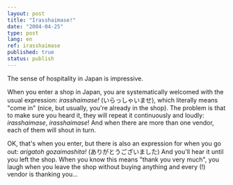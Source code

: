 ```yaml
---
layout: post
title: "Irasshaimase!"
date: "2004-04-25"
type: post
lang: en
ref: irasshaimase
published: true
status: publish
---
```




The sense of hospitality in Japan is impressive.

When you enter a shop in Japan, you are systematically welcomed with the usual expression: _irasshaimase!_ (いらっしゃいませ), which literally means "come in" (nice, but usually, you're already in the shop). The problem is that to make sure you heard it, they will repeat it continuously and loudly: _irasshaimase_, _irasshaimase_! And when there are more than one vendor, each of them will shout in turn.

OK, that's when you enter, but there is also an expression for when you go out: _arigatoh gozaimashita!_ (ありがとうございました) And you'll hear it until you left the shop. When you know this means "thank you very much", you laugh when you leave the shop without buying anything and every (!) vendor is thanking you...


